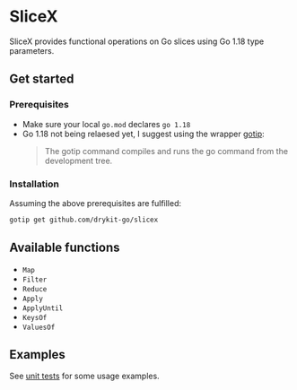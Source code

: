 # SliceX

SliceX provides functional operations on Go slices using Go 1.18 type parameters.

## Get started

### Prerequisites

- Make sure your local `go.mod` declares `go 1.18`
- Go 1.18 not being relaesed yet, I suggest using the wrapper [gotip](https://pkg.go.dev/golang.org/dl/gotip):
  > The gotip command compiles and runs the go command from the development tree.

### Installation

Assuming the above prerequisites are fulfilled:

```sh
gotip get github.com/drykit-go/slicex
```

## Available functions

- `Map`
- `Filter`
- `Reduce`
- `Apply`
- `ApplyUntil`
- `KeysOf`
- `ValuesOf`

## Examples

See [unit tests](./slicex_test.go) for some usage examples.
